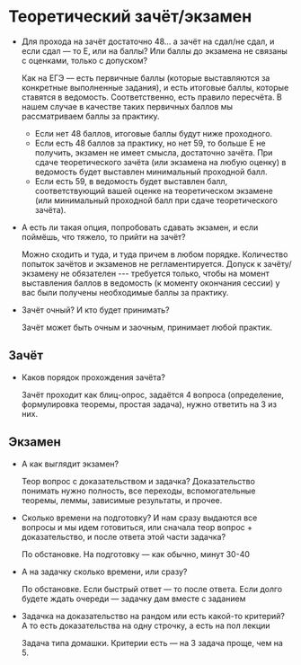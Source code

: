 Теоретический зачёт/экзамен
===========================

* Для прохода на зачёт достаточно 48... а зачёт на сдал/не сдал, и если сдал — то Е, 
или на баллы? Или баллы до экзамена не связаны с оценками, только с допуском?

  Как на ЕГЭ — есть первичные баллы (которые выставляются за конкретные выполненные задания),
  и есть итоговые баллы, которые ставятся в ведомость. Соответственно, есть правило пересчёта.
  В нашем случае в качестве таких первичных баллов мы рассматриваем баллы за практику.

  * Если нет 48 баллов, итоговые баллы будут ниже проходного.  
  * Если есть 48 баллов за практику, но нет 59, то больше E не получить, экзамен не имеет смысла, достаточно зачёта. 
    При сдаче теоретического зачёта (или экзамена на любую оценку) в ведомость будет выставлен минимальный проходной балл.
  * Если есть 59, в ведомость будет выставлен балл, соответствующий вашей оценке на теоретическом экзамене (или минимальный проходной балл при сдаче теоретического зачёта). 

* А есть ли такая опция, попробовать сдавать экзамен, и если поймёшь, что тяжело, то прийти на зачёт?

  Можно сходить и туда, и туда причем в любом порядке. Количество попыток зачётов и экзаменов не регламентируется.
  Допуск к зачёту/экзамену не обязателен --- требуется только, чтобы на момент выставления баллов в ведомость
  (к моменту окончания сессии) у вас были получены необходимые баллы за практику.

* Зачёт очный? И кто будет принимать?

  Зачёт может быть очным и заочным, принимает любой практик.

Зачёт
-----

* Каков порядок прохождения зачёта?

  Зачёт проходит как блиц-опрос, задаётся 4 вопроса (определение, формулировка теоремы, простая задача),
  нужно ответить на 3 из них.

Экзамен
-------

* А как выглядит экзамен? 

  Теор вопрос с доказательством и задачка? Доказательство понимать нужно полность, все переходы, 
  вспомогательные теоремы, леммы, зависимые результаты, и прочее.

* Сколько времени на подготовку? И нам сразу выдаются все вопросы и мы идем готовиться, 
или сначала теор вопрос + доказательство, и после ответа этой части задачка?

  По обстановке. На подготовку — как обычно, минут 30-40

* А на задачку сколько времени, или сразу?

  По обстановке. Если быстрый ответ — то после ответа. Если долго будете ждать очереди — задачку дам вместе с заданием
 
* Задачка на доказательство на рандом или есть какой-то критерий? А то есть доказательства на одну строчку, а есть на пол лекции

  Задача типа домашки. Критерии есть — на 3 задача проще, чем на 5.

